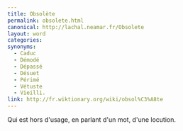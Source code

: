 ```yaml
---
title: Obsolète
permalink: obsolete.html
canonical: http://lachal.neamar.fr/Obsolete
layout: word
categories:
synonyms:
  - Caduc
  - Démodé
  - Dépassé
  - Désuet
  - Périmé
  - Vétuste
  - Vieilli.
link: http://fr.wiktionary.org/wiki/obsol%C3%A8te
---
```


Qui est hors d'usage, en parlant d'un mot, d'une locution.

